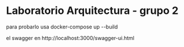 # Laboratorio Arquitectura  - grupo 2

para probarlo usa docker-compose up --build

el swagger en http://localhost:3000/swagger-ui.html
